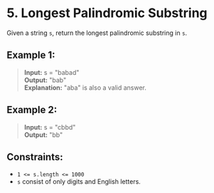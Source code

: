# 5. Longest Palindromic Substring

Given a string `s`, return the longest palindromic substring in `s`.

## Example 1:

> **Input:** s = "babad"<br/>
> **Output:** "bab"<br/>
> **Explanation:** "aba" is also a valid answer.

## Example 2:

> **Input:** s = "cbbd"<br/>
> **Output:** "bb"
 

## Constraints:

- `1 <= s.length <= 1000`
- `s` consist of only digits and English letters.